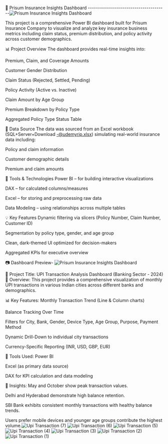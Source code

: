 💼 Prisum Insurance Insights Dashboard
---------------------------------------![Prisum Insurance Insights Dashboard](https://github.com/user-attachments/assets/4996145b-4f3c-470f-8685-dc34c19ac61e)

This project is a comprehensive Power BI dashboard built for Prisum Insurance Company to visualize and analyze key insurance business metrics including claim status, premium distribution, and policy activity across customer demographics.

📊 Project Overview
The dashboard provides real-time insights into:

Premium, Claim, and Coverage Amounts

Customer Gender Distribution

Claim Status (Rejected, Settled, Pending)

Policy Activity (Active vs. Inactive)

Claim Amount by Age Group

Premium Breakdown by Policy Type

Aggregated Policy Type Status Table

📁 Data Source
The data was sourced from an Excel workbook (SQL+Server+Download -@udemyrip.xlsx) simulating real-world insurance data including:

Policy and claim information

Customer demographic details

Premium and claim amounts

🔧 Tools & Technologies
Power BI – for building interactive visualizations

DAX – for calculated columns/measures

Excel – for storing and preprocessing raw data

Data Modeling – using relationships across multiple tables

💡 Key Features
Dynamic filtering via slicers (Policy Number, Claim Number, Customer ID)

Segmentation by policy type, gender, and age group

Clean, dark-themed UI optimized for decision-makers

Aggregated KPIs for executive overview

📷 Dashboard Preview-
![Prisum Insurance Insights Dashboard](https://github.com/user-attachments/assets/31e4f222-4094-4e75-8cda-7701ba97a19b)




🔹 Project Title: UPI Transaction Analysis Dashboard (Banking Sector - 2024)
📝 Overview:
This project provides a comprehensive visualization of monthly UPI transactions in various Indian cities across different banks and demographics.

📊 Key Features:
Monthly Transaction Trend (Line & Column charts)

Balance Tracking Over Time

Filters for City, Bank, Gender, Device Type, Age Group, Purpose, Payment Method

Dynamic Drill-Down to individual city transactions

Currency-Specific Reporting (INR, USD, GBP, EUR)

🧰 Tools Used:
Power BI

Excel (as primary data source)

DAX for KPI calculation and data modeling

📌 Insights:
May and October show peak transaction values.

Delhi and Hyderabad demonstrate high balance retention.

SBI Bank exhibits consistent monthly transactions with healthy balance trends.

Users prefer mobile devices and younger age groups contribute the highest volume.![Upi Transaction  (7)](https://github.com/user-attachments/assets/be1910ab-4ff3-474c-8ccc-32d057504241)
![Upi Transaction  (6)](https://github.com/user-attachments/assets/6e4f7e8d-b2bf-45d2-ac6a-f2eaa72c4742)
![Upi Transaction  (5)](https://github.com/user-attachments/assets/4fbfb34f-a110-4203-a849-7f4c9cd0579f)
![Upi Transaction  (4)](https://github.com/user-attachments/assets/26651064-7e1b-4e29-b79e-297da701f35e)
![Upi Transaction  (3)](https://github.com/user-attachments/assets/be82c85a-2479-4f75-ac44-e9bb5669b9fa)
![Upi Transaction  (2)](https://github.com/user-attachments/assets/35c9d5a2-db6f-4f2b-b2fc-6c0a9275b3b6)
![Upi Transaction  (1)](https://github.com/user-attachments/assets/befffda2-ce7a-4be1-ac61-7d6ea7d954b4)
